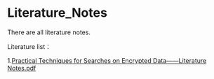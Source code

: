 # Literature_Notes

There are all literature notes.

Literature list：

1.[Practical Techniques for Searches on Encrypted Data——Literature Notes.pdf](https://github.com/Voidkai/Literature_Notes/blob/master/Practical%20Techniques%20for%20Searches%20on%20Encrypted%20Data%E2%80%94%E2%80%94paper%20notes/Practical%20Techniques%20for%20Searches%20on%20Encrypted%20Data%E2%80%94%E2%80%94Literature%20Notes.pdf)